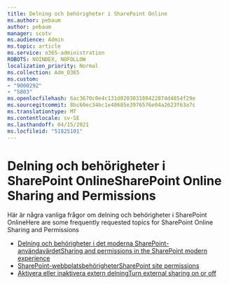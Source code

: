 ```yaml
---
title: Delning och behörigheter i SharePoint Online
ms.author: pebaum
author: pebaum
manager: scotv
ms.audience: Admin
ms.topic: article
ms.service: o365-administration
ROBOTS: NOINDEX, NOFOLLOW
localization_priority: Normal
ms.collection: Adm_O365
ms.custom:
- "9000292"
- "5803"
ms.openlocfilehash: 6ac3670c0e4c131d020303180422874d4854f29e
ms.sourcegitcommit: 8bc60ec34bc1e40685e3976576e04a2623f63a7c
ms.translationtype: MT
ms.contentlocale: sv-SE
ms.lasthandoff: 04/15/2021
ms.locfileid: "51825101"
---
```

# <a name="sharepoint-online-sharing-and-permissions"></a><span data-ttu-id="7a6b1-102">Delning och behörigheter i SharePoint Online</span><span class="sxs-lookup"><span data-stu-id="7a6b1-102">SharePoint Online Sharing and Permissions</span></span>

<span data-ttu-id="7a6b1-103">Här är några vanliga frågor om delning och behörigheter i SharePoint Online</span><span class="sxs-lookup"><span data-stu-id="7a6b1-103">Here are some frequently requested topics for SharePoint Online Sharing and Permissions</span></span>

- [<span data-ttu-id="7a6b1-104">Delning och behörigheter i det moderna SharePoint-användavärdet</span><span class="sxs-lookup"><span data-stu-id="7a6b1-104">Sharing and permissions in the SharePoint modern experience</span></span>](https://docs.microsoft.com/sharepoint/modern-experience-sharing-permissions)
- [<span data-ttu-id="7a6b1-105">SharePoint-webbplatsbehörigheter</span><span class="sxs-lookup"><span data-stu-id="7a6b1-105">SharePoint site permissions</span></span>](https://docs.microsoft.com/sharepoint/customize-sharepoint-site-permissions)
- [<span data-ttu-id="7a6b1-106">Aktivera eller inaktivera extern delning</span><span class="sxs-lookup"><span data-stu-id="7a6b1-106">Turn external sharing on or off</span></span>](https://docs.microsoft.com/sharepoint/turn-external-sharing-on-or-off)